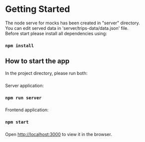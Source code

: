 # Getting Started

The node serve for mocks has been created in "server" directory.\
You can edit served data in 'server/trips-data/data.json' file.\
Before start please install all dependencies using:

### `npm install`

## How to start the app

In the project directory, please run both:

###

Server application:

### `npm run server`

###

Frontend application:

### `npm start`

###

Open [http://localhost:3000](http://localhost:3000) to view it in the browser.
